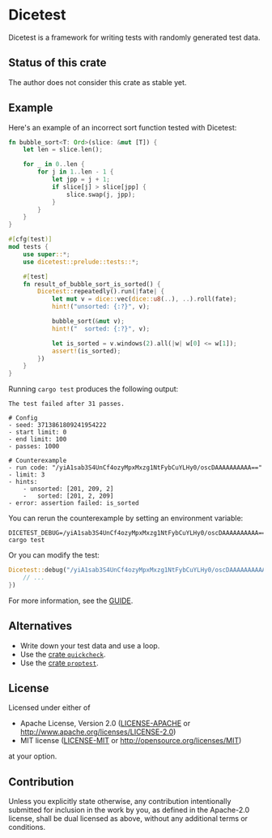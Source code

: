 # Dicetest

Dicetest is a framework for writing tests with randomly generated test data.

## Status of this crate

The author does not consider this crate as stable yet.

## Example

Here's an example of an incorrect sort function tested with Dicetest:
```rust
fn bubble_sort<T: Ord>(slice: &mut [T]) {
    let len = slice.len();

    for _ in 0..len {
        for j in 1..len - 1 {
            let jpp = j + 1;
            if slice[j] > slice[jpp] {
                slice.swap(j, jpp);
            }
        }
    }
}

#[cfg(test)]
mod tests {
    use super::*;
    use dicetest::prelude::tests::*;

    #[test]
    fn result_of_bubble_sort_is_sorted() {
        Dicetest::repeatedly().run(|fate| {
            let mut v = dice::vec(dice::u8(..), ..).roll(fate);
            hint!("unsorted: {:?}", v);

            bubble_sort(&mut v);
            hint!("  sorted: {:?}", v);

            let is_sorted = v.windows(2).all(|w| w[0] <= w[1]);
            assert!(is_sorted);
        })
    }
}
```

Running `cargo test` produces the following output:
```text
The test failed after 31 passes.

# Config
- seed: 3713861809241954222
- start limit: 0
- end limit: 100
- passes: 1000

# Counterexample
- run code: "/yiA1sab3S4UnCf4ozyMpxMxzg1NtFybCuYLHy0/oscDAAAAAAAAAA=="
- limit: 3
- hints:
    - unsorted: [201, 209, 2]
    -   sorted: [201, 2, 209]
- error: assertion failed: is_sorted
```

You can rerun the counterexample by setting an environment variable:
```text
DICETEST_DEBUG=/yiA1sab3S4UnCf4ozyMpxMxzg1NtFybCuYLHy0/oscDAAAAAAAAAA== cargo test
```

Or you can modify the test:
```rust
Dicetest::debug("/yiA1sab3S4UnCf4ozyMpxMxzg1NtFybCuYLHy0/oscDAAAAAAAAAA==").run(|fate| {
    // ...
})
```

For more information, see the [GUIDE](GUIDE.md).

## Alternatives

* Write down your test data and use a loop.
* Use the [crate `quickcheck`].
* Use the [crate `proptest`].

[crate `quickcheck`]: https://crates.io/crates/quickcheck
[crate `proptest`]: https://crates.io/crates/proptest

## License

Licensed under either of

 * Apache License, Version 2.0
   ([LICENSE-APACHE](LICENSE-APACHE) or http://www.apache.org/licenses/LICENSE-2.0)
 * MIT license
   ([LICENSE-MIT](LICENSE-MIT) or http://opensource.org/licenses/MIT)

at your option.

## Contribution

Unless you explicitly state otherwise, any contribution intentionally submitted
for inclusion in the work by you, as defined in the Apache-2.0 license, shall be
dual licensed as above, without any additional terms or conditions.
